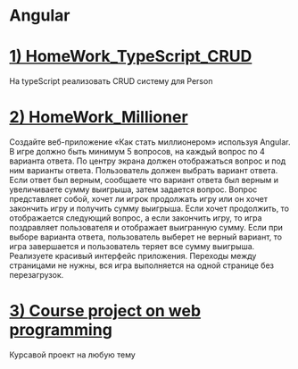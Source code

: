 # Angular
# [1) HomeWork_TypeScript_CRUD](https://github.com/Vinnik81/Angular/tree/main/HomeWork_TypeScript_CRUD)
На typeScript реализовать CRUD систему для Person

# [2) HomeWork_Millioner](https://github.com/Vinnik81/Angular/tree/main/HomeWork_MillionerGame/MillionerGame)
Создайте веб-приложение «Как стать миллионером» используя Angular.
В игре должно быть минимум 5 вопросов, на каждый вопрос по 4 варианта ответа. По центру экрана должен отображаться вопрос и под ним варианты ответа. Пользователь должен выбрать вариант ответа.
Если ответ был верным, сообщаете что вариант ответа был верным и увеличиваете сумму выигрыша, затем задается вопрос. Вопрос представляет собой, хочет ли игрок продолжать игру или он хочет закончить игру и получить сумму выигрыша. Если хочет продолжить, то отображается следующий вопрос, а если закончить игру, то игра поздравляет пользователя и отображает выигранную сумму. 
Если при выборе варианта ответа, пользователь выберет не верный вариант, то игра завершается и пользователь теряет все сумму выигрыша.
Реализуете красивый интерфейс приложения.
Переходы между страницами не нужны, вся игра выполняется на одной странице без перезагрузок.

# [3) Course project on web programming](https://github.com/Vinnik81/Angular/tree/main/Online_Store/OnlineShop)
Курсавой проект на любую тему
